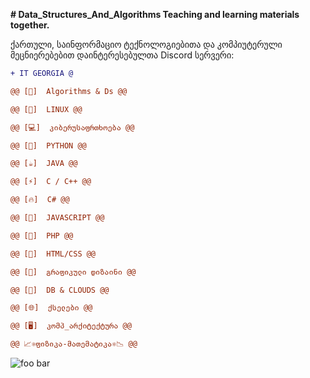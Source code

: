 **# Data_Structures_And_Algorithms
Teaching and learning materials together.**

ქართული, საინფორმაციო ტექნოლოგიებითა და კომპიუტერული მეცნიერებებით დაინტერესებულთა Discord სერვერი:
<font color="green"><a href="https://discord.gg/tsTm3NX" class="link-success">
  ```diff
+ IT GEORGIA @

@@ [💎]  Algorithms & Ds @@

@@ [🐧]  LINUX @@

@@ [💻]  კიბერუსაფრთხოება @@

@@ [🐍]  PYTHON @@

@@ [☕]  JAVA @@

@@ [⚡]  C / C++ @@

@@ [🔥]  C# @@

@@ [🌟]  JAVASCRIPT @@

@@ [🐘]  PHP @@

@@ [💃]  HTML/CSS @@

@@ [🌆]  გრაფიკული დიზაინი @@

@@ [💭]  DB & CLOUDS @@

@@ [🌐]  ქსელები @@

@@ [🖥]  კომპ_არქიტექტურა @@

@@ 📈⚛ფიზიკა-მათემატიკა⚛📉 @@
```
  </a></font>

<p>
<img src="https://miro.medium.com/max/2550/1*kiUNXcnWEYg7wRI9qeFX_A.png" alt="foo bar" title="train &amp; tracks" />
</p>
